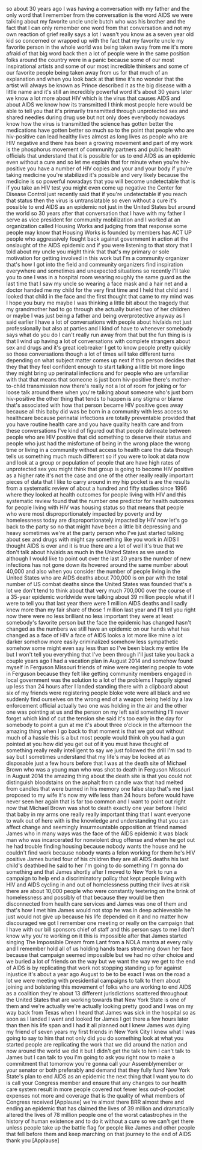 
so about 30 years ago I was having a
conversation with my father and the only
word that I remember from the
conversation is the word AIDS we were
talking about my favorite uncle uncle
butch who was his brother and the fact
that I can only remember one word from
that conversation and not my own
reaction of grief really says a lot I
wasn&#39;t you know as a seven year old kid
so concerned or wrapped up with the fact
that my favorite uncle my favorite
person in the whole world
was being taken away from me it&#39;s more
afraid of that big word back then a lot
of people were in the same position
folks around the country were in a panic
because some of our most inspirational
artists and some of our most incredible
thinkers and some of our favorite people
being taken away from us for that much
of an explanation and when you look back
at that time it&#39;s no wonder that the
artist will always be known as Prince
described it as the big disease with a
little name and it&#39;s still an incredibly
powerful word it&#39;s about 30 years later
we know a lot more about HIV which is
the virus that causes AIDS and about
AIDS we know how its transmitted I think
most people here would be able to tell
you that it&#39;s primarily transmitted
through unprotected sex and shared
needles during drug use but not only
does everybody nowadays know how the
virus is transmitted the science has
gotten better the medications have
gotten better so much so to the point
that people who are hiv-positive can
lead healthy lives almost as long lives
as people who are HIV negative and there
has been a growing movement and part of
my work is the phosphorus movement of
community partners and public health
officials that understand that it is
possible for us to end AIDS as an
epidemic even without a cure and so let
me explain that for
minute when you&#39;re hiv-positive you have
a number of HIV copies and your and your
body if you&#39;re taking medicine you&#39;re
stabilized it&#39;s possible and very likely
because the medicine is so powerful
nowadays that you will become
undetectable that is if you take an HIV
test you might even come up negative the
Center for Disease Control just recently
said that if you&#39;re undetectable if you
reach that status then the virus is
untranslatable so even without a cure
it&#39;s possible to end AIDS as an epidemic
not just in the United States but around
the world so 30 years after that
conversation that I have with my father
I serve as vice president for community
mobilization and I worked at an
organization called Housing Works and
judging from that response some people
may know that Housing Works is founded
by members has ACT UP people who
aggressively fought back against
government in action at the onslaught of
the AIDS epidemic and if you were
listening to that story that I told
about my uncle you might think that
that&#39;s my primary or sole motivation for
getting involved in this work but I&#39;m a
community organizer that&#39;s how I got
into the field and community organizers
find inspiration everywhere and
sometimes and unexpected situations so
recently I&#39;ll take you to one I was in a
hospital room wearing roughly the same
guard as the last time that I saw my
uncle so wearing a face mask and a hair
net and a doctor handed me my child for
the very first time and I held that
child and I looked that child in the
face and the first thought that came to
my mind was I hope you bury me maybe I
was thinking a little bit about the
tragedy that my grandmother had to go
through she actually buried two of her
children
or maybe I was just being a father and
being overprotective anyway as I said
earlier I have a lot of conversations
with people about hiv/aids not just
professionally but also at parties and I
kind of have to whenever somebody says
what do you do I can&#39;t really run away
from that but the fun thing is is that I
wind up having a lot of conversations
with complete strangers about sex and
drugs and it&#39;s great icebreaker I get to
know people pretty quickly so those
conversations though a lot of times will
take different turns depending on what
subject matter comes up next if this
person decides that they that they feel
confident enough to start talking a
little bit more lingo they might bring
up perinatal infections and for people
who are unfamiliar with that that means
that someone is just born hiv-positive
there&#39;s mother-to-child transmission now
there&#39;s really not a lot of room for
joking or for loose talk around there
when you&#39;re talking about someone who&#39;s
just born hiv-positive the other thing
that tends to happen is any stigma or
blame that&#39;s associated with how that
person became HIV positive goes away
because all this baby did was be born in
a community with less access to
healthcare because perinatal infections
are totally preventable provided that
you have routine health care and you
have quality health care and from these
conversations I&#39;ve kind of figured out
that people delineate between people who
are HIV positive that did something to
deserve their status and people who just
had the misfortune of being in the wrong
place the wrong time
or living in a community without access
to health care the data though tells us
something much much different so if you
were to look at data now and look at a
group or population of people that are
have high rates of unprotected sex you
might think that group is going to
become HIV positive as a higher rate
it&#39;s not the case
and one of the other really really
important pieces of data that I like to
carry around in my hip pocket is are the
results from a systematic review of
about a hundred and fifty studies since
1996 where they looked at health
outcomes for people living with HIV and
this systematic review found that the
number one predictor for health outcomes
for people living with HIV was housing
status so that means that people who
were most disproportionately impacted by
poverty and by homelessness today are
disproportionately impacted by HIV now
let&#39;s go back to the party so no that
might have been a little bit depressing
and heavy sometimes we&#39;re at the party
person who I&#39;ve just started talking
about sex and drugs with might say
something like you work in AIDS
I thought AIDS is over and it is true
there are a lot of well it&#39;s true that
we don&#39;t talk about hiv/aids as much in
the United States as we used to although
I would like to point out over the last
20 years the number of new infections
has not gone down its hovered around the
same number about 40,000 and also when
you consider the number of people living
in the United States who are AIDS deaths
about 700,000 is on par with the total
number of US combat deaths since the
United States was founded that&#39;s a lot
we don&#39;t tend to think about that very
much 700,000 over the course of a
35-year epidemic worldwide were talking
about 39 million people what if I were
to tell you that last year there were 1
million AIDS deaths
and I sadly knew more than my fair share
of those 1 million last year and I&#39;ll
tell you right now there were no less
brilliant no less important they were at
least somebody&#39;s favorite person but the
face the epidemic has changed hasn&#39;t
changed as the numbers we still have an
epidemic on our hands
what has changed as a face of HIV a face
of AIDS looks a lot more like mine a lot
darker somehow more easily criminalized
somehow less sympathetic somehow some
might even say less than so I&#39;ve been
black my entire life
but I won&#39;t tell you everything that
I&#39;ve been through I&#39;ll just take you
back a couple years ago I had a vacation
plan in August 2014 and somehow found
myself in Ferguson Missouri friends of
mine were registering people to vote in
Ferguson because they felt like getting
community members engaged in local
government was the solution to a lot of
the problems I happily signed up less
than 24 hours after I landed standing
there with a clipboard about six of my
friends were registering people bloke
vote were all black and we suddenly find
ourselves on the wrong end of a weapon
being held by a law enforcement official
actually two one was holding in the air
and the other one was pointing at us and
the person on my left said something
I&#39;ll never forget
which kind of cut the tension she said
it&#39;s too early in the day for somebody
to point a gun at me it&#39;s about three
o&#39;clock in the afternoon
the amazing thing when I go back to that
moment is that we got out without much
of a hassle this is a but most people
would think oh you had a gun pointed at
you how did you get out of it you must
have thought of something really really
intelligent to say we just followed the
drill I&#39;m sad to say but I sometimes
understand that my life&#39;s may be looked
at as disposable just a few hours before
that I was at the death site of Michael
Brown who was a young man who was shot
to death in Ferguson Missouri in August
2014 the amazing thing about the death
site is that you could not distinguish
bloodstains on the asphalt from candle
wax that had melted from candles that
were burned in his memory one false step
that&#39;s me I just proposed to my wife
it&#39;s now my wife
less than 24 hours before would have
never seen her again that is far too
common and I want to point out right now
that Michael Brown was shot to death
exactly one year before I held that baby
in my arms
one really really important thing that I
want everyone to walk out of here with
is the knowledge and understanding that
you can affect change and seemingly
insurmountable opposition at friend
named James who in many ways was the
face of the AIDS epidemic it was black
man who was incarcerated for nonviolent
drug offense and when he got out he had
trouble finding housing because nobody
wants the house and he couldn&#39;t find
work because nobody wants a felon
working for them he&#39;s HIV positive
James buried four of his children they
are all AIDS deaths his last child&#39;s
deathbed he said to her I&#39;m going to do
something I&#39;m gonna do something and
that James shortly after I moved to New
York to run a campaign to help end a
discriminatory policy that kept people
living with HIV and AIDS cycling in and
out of homelessness putting their lives
at risk there are about 10,000 people
who were constantly teetering on the
brink of homelessness and possibly of
that because they would be then
disconnected from health care services
and James was one of them and that&#39;s how
I met him James would not stop he was in
deep achieveable he just would not give
up because his life depended on it
and no matter how discouraged we got I
remember one meeting or really on the
campaign that I have with our bill
sponsors chief of staff and this person
says to me I don&#39;t know why you&#39;re
working on it this is impossible
after that James started singing The
Impossible Dream from Lant from a NOLA
mantra at every rally and I remember
hold all of us holding hands tears
streaming down her face because that
campaign seemed impossible but we had no
other choice and we buried a lot of
friends on the way but we want
the way we get to the end of AIDS is by
replicating that work not stopping
standing up for against injustice it&#39;s
about a year ago August to be to be
exact I was on the road a lot we were
meeting with presidential campaigns to
talk to them about joining and
bolstering this movement of folks who
are working to end AIDS as a coalition
they&#39;re about 13 different jurisdictions
scattered throughout the United States
that are working towards that New York
State is one of them and we&#39;re actually
we&#39;re actually looking pretty good
and I was on my way back from Texas when
I heard that James was sick in the
hospital so as soon as I landed I went
and looked for James I got there a few
hours later than then his life span and
I had it all planned out
I knew James was dying my friend of
seven years my first friends in New York
City I knew what I was going to say to
him that not only did you do something
look at what you started people are
replicating the work that we did around
the nation and now around the world we
did it but I didn&#39;t get the talk to him
I can&#39;t talk to James but I can talk to
you I&#39;m going to ask you right now to
make a commitment that tomorrow you&#39;re
gonna call your Assemblymember or your
senator or both preferably and demand
that they fully fund New York State&#39;s
plan to end AIDS as an epidemic the next
thing that I want you to do is call your
Congress member and ensure that any
changes to our health care system result
in more people covered not fewer less
out-of-pocket expenses not more and
coverage that is the quality of what
members of Congress received
[Applause]
we&#39;re almost there
BRR almost there and ending an epidemic
that has claimed the lives of 39 million
and dramatically altered the lives of 78
million people one of the worst
catastrophes in the history of human
existence and to do it without a cure so
we can&#39;t get there unless people take up
the battle flag for people like James
and other people that fell before them
and keep marching on that journey to the
end of AIDS thank you
[Applause]
